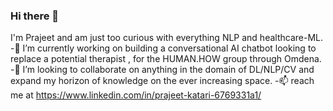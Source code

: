 ### Hi there 👋
I'm Prajeet and am just too curious with everything NLP and healthcare-ML.
-🔭 I’m currently working on building a conversational AI chatbot looking to replace a potential therapist , for the HUMAN.HOW group through Omdena.
-👯 I’m looking to collaborate on anything in the domain of DL/NLP/CV and expand my horizon of knowledge on the ever increasing space.
-📫 reach me at https://www.linkedin.com/in/prajeet-katari-6769331a1/
<!--
**prajeet26/prajeet26** is a ✨ _special_ ✨ repository because its `README.md` (this file) appears on your GitHub profile.

Here are some ideas to get you started:


-->

